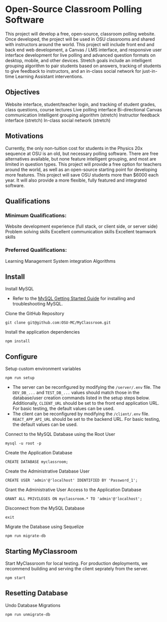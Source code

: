 # Open-Source Classroom Polling Software
This project will develop a free, open-source, classroom polling website. Once developed, the project will be used in OSU classrooms and shared with instructors around the world. This project will include front end and back end web development, a Canvas / LMS interface, and responsive user interface development for live polling and advanced question formats on desktop, mobile, and other devices. Stretch goals include an intelligent grouping algorithm to pair students based on answers, tracking of students to give feedback to instructors, and an in-class social network for just-in-time Learning Assistant interventions.

## Objectives
Website interface, student/teacher login, and tracking of student grades, class questions, course lectures Live polling interface Bi-directional Canvas communication Intelligent grouping algorithm (stretch) Instructor feedback interface (stretch) In-class social network (stretch)

## Motivations
Currently, the only non-tuition cost for students in the Physics 20x sequence at OSU is an old, but necessary polling software. There are free alternatives available, but none feature intelligent grouping, and most are limited in question types. This project will provide a free option for teachers around the world, as well as an open-source starting point for developing more features. This project will save OSU students more than $6000 each year. It will also provide a more flexible, fully featured and integrated software.

## Qualifications
### Minimum Qualifications:
Website development experience (full stack, or client side, or server side) Problem solving skills Excellent communication skills Excellent teamwork skills

### Preferred Qualifications:
Learning Management System integration Algorithms

## Install
Install MySQL
- Refer to the [MySQL Getting Started Guide](https://dev.mysql.com/doc/mysql-getting-started/en/) for installing and troubleshooting MySQL.

Clone the GitHub Repository
```
git clone git@github.com:OSU-MC/MyClassroom.git
```

Install the application dependencies
```
npm install
```

## Configure
Setup custom environment variables
```
npm run setup
```
- The server can be reconfigured by modifying the `/server/.env` file. The `DEV_DB_...` and `TEST_DB_...` values should match those in the database/user creation commands listed in the setup steps below. Additionally, `CLIENT_URL` should be set to the front end application URL. For basic testing, the default values can be used.
- The client can be reconfigured by modifying the `/client/.env` file. `REACT_APP_API_URL` should be set to the backend URL. For basic testing, the default values can be used.


Connect to the MySQL Database using the Root User
```
mysql -u root -p
```

Create the Application Database
```
CREATE DATABASE myclassroom;
```

Create the Administrative Database User
```
CREATE USER 'admin'@'localhost' IDENTIFIED BY 'Password_1';
```

Grant the Administrative User Access to the Application Database
```
GRANT ALL PRIVILEGES ON myclassroom.* TO 'admin'@'localhost';
```

Disconnect from the MySQL Database
```
exit
```

Migrate the Database using Sequelize
```
npm run migrate-db
```

## Starting MyClassroom
Start MyClassroom for local testing. For production deployments, we recommend building and serving the client seprately from the server.
```
npm start
```

## Resetting Database

Undo Database Migrations
```
npm run unmigrate-db
```
